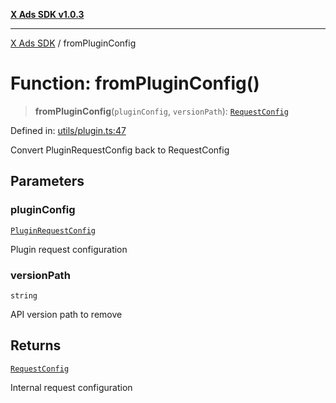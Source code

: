 [**X Ads SDK v1.0.3**](../README.md)

***

[X Ads SDK](../globals.md) / fromPluginConfig

# Function: fromPluginConfig()

> **fromPluginConfig**(`pluginConfig`, `versionPath`): [`RequestConfig`](../interfaces/RequestConfig.md)

Defined in: [utils/plugin.ts:47](https://github.com/kage1020/x-ads-sdk/blob/main/src/utils/plugin.ts#L47)

Convert PluginRequestConfig back to RequestConfig

## Parameters

### pluginConfig

[`PluginRequestConfig`](../interfaces/PluginRequestConfig.md)

Plugin request configuration

### versionPath

`string`

API version path to remove

## Returns

[`RequestConfig`](../interfaces/RequestConfig.md)

Internal request configuration
